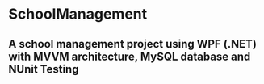 # SchoolManagement

## A school management project using WPF (.NET) with MVVM architecture, MySQL database and NUnit Testing
